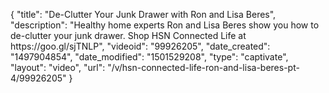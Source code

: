 {
    "title": "De-Clutter Your Junk Drawer with Ron and Lisa Beres",
    "description": "Healthy home experts Ron and Lisa Beres show you how to de-clutter your junk drawer. Shop HSN Connected Life at https:\/\/goo.gl\/sjTNLP",
    "videoid": "99926205",
    "date_created": "1497904854",
    "date_modified": "1501529208",
    "type": "captivate",
    "layout": "video",
    "url": "\/v\/hsn-connected-life-ron-and-lisa-beres-pt-4\/99926205"
}